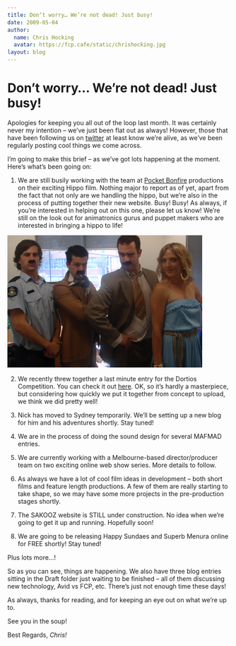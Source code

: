 ```yaml
---
title: Don’t worry… We’re not dead! Just busy!
date: 2009-05-04
author:
  name: Chris Hocking
  avatar: https://fcp.cafe/static/chrishocking.jpg
layout: blog
---
```

# Don’t worry… We’re not dead! Just busy!

Apologies for keeping you all out of the loop last month. It was certainly never my intention – we’ve just been flat out as always! However, those that have been following us on [twitter](http://www.twitter.com/latenitefilms "twitter") at least know we’re alive, as we’ve been regularly posting cool things we come across.

I’m going to make this brief – as we’ve got lots happening at the moment. Here’s what’s been going on:

1. We are still busily working with the team at [Pocket Bonfire](http://www.pocketbonfire.com "Pocket Bonfire Productions") productions on their exciting Hippo film. Nothing major to report as of yet, apart from the fact that not only are we handling the hippo, but we’re also in the process of putting together their new website. Busy! Busy! As always, if you’re interested in helping out on this one, please let us know! We’re still on the look out for animatronics gurus and puppet makers who are interested in bringing a hippo to life!

![Doritos Competition](/static/blog/2009-05-doritos_competition.jpg "Doritos Competition")

2. We recently threw together a last minute entry for the Dortios Competition. You can check it out [here](http://www.doritos.com.au/?sq=5052 "Doritos Competition"). OK, so it’s hardly a masterpiece, but considering how quickly we put it together from concept to upload, we think we did pretty well!

3. Nick has moved to Sydney temporarily. We’ll be setting up a new blog for him and his adventures shortly. Stay tuned!

4. We are in the process of doing the sound design for several MAFMAD entries.

5. We are currently working with a Melbourne-based director/producer team on two exciting online web show series. More details to follow.

6. As always we have a lot of cool film ideas in development – both short films and feature length productions. A few of them are really starting to take shape, so we may have some more projects in the pre-production stages shortly.

7. The SAKOOZ website is STILL under construction. No idea when we’re going to get it up and running. Hopefully soon!

8. We are going to be releasing Happy Sundaes and Superb Menura online for FREE shortly! Stay tuned!

Plus lots more…!

So as you can see, things are happening. We also have three blog entries sitting in the Draft folder just waiting to be finished – all of them discussing new technology, Avid vs FCP, etc. There’s just not enough time these days!

As always, thanks for reading, and for keeping an eye out on what we’re up to.

See you in the soup!

Best Regards, *Chris!*